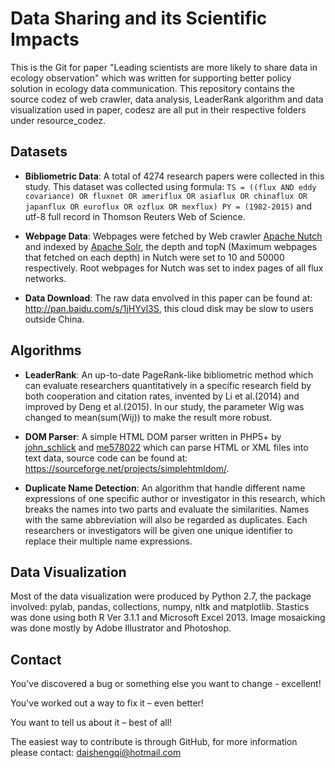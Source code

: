 # Data Sharing and its Scientific Impacts  
This is the Git for paper "Leading scientists are more likely to share data in ecology observation" which was written for supporting better policy solution in ecology data communication. This repository contains the source codez of web crawler, data analysis, LeaderRank algorithm and data visualization used in paper, codesz are all put in their respective folders under resource_codez.

## Datasets
* **Bibliometric Data**: A total of 4274 research papers were collected in this study. This dataset was collected using formula: `TS = ((flux AND eddy covariance) OR fluxnet OR ameriflux OR asiaflux OR chinaflux OR japanflux OR euroflux OR ozflux OR mexflux) PY = (1982-2015)` and utf-8 full record in Thomson Reuters Web of Science.

* **Webpage Data**: Webpages were fetched by Web crawler [Apache Nutch](https://archive.apache.org/dist/nutch/1.9/) and indexed by [Apache Solr](http://lucene.apache.org/solr/), the depth and topN (Maximum webpages that fetched on each depth) in Nutch were set to 10 and 50000 respectively. Root webpages for Nutch was set to index pages of all flux networks.

* **Data Download**: The raw data envolved in this paper can be found at: http://pan.baidu.com/s/1jHYyl3S, this cloud disk may be slow to users outside China.

## Algorithms
* **LeaderRank**: An up-to-date PageRank-like bibliometric method which can evaluate researchers quantitatively in a specific research field by both cooperation and citation rates, invented by Li et al.(2014) and improved by Deng et al.(2015). In our study, the parameter Wig was changed to mean(sum(Wij)) to make the result more robust.

* **DOM Parser**: A simple HTML DOM parser written in PHP5+ by [john_schlick]() and [me578022]() which can parse HTML or XML files into text data, source code can be found at: https://sourceforge.net/projects/simplehtmldom/.

* **Duplicate Name Detection**: An algorithm that handle different name expressions of one specific author or investigator in this research, which breaks the names into two parts and evaluate the similarities. Names with the same abbreviation will also be regarded as duplicates. Each researchers or investigators will be given one unique identifier to replace their multiple name expressions.

## Data Visualization
Most of the data visualization were produced by Python 2.7, the package involved: pylab, pandas, collections, numpy, nltk and matplotlib. Stastics was done using both R Ver 3.1.1 and Microsoft Excel 2013. Image mosaicking was done mostly by Adobe Illustrator and Photoshop.

## Contact
You've discovered a bug or something else you want to change - excellent!

You've worked out a way to fix it – even better!

You want to tell us about it – best of all!

The easiest way to contribute is through GitHub, for more information please contact: daishengqi@hotmail.com

